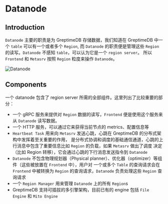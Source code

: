 # Datanode

## Introduction

`Datanode` 主要的职责是为 GreptimeDB 存储数据，我们知道在 GreptimeDB 中一个 `table` 可以有一个或者多个 `Region`, 
而 `Datanode` 的职责便是管理这些 `Region` 的读写。`Datanode` 不感知 `table`，可以认为它是一个 `region server`。
所以 `Frontend` 和 `Metasrv` 按照 `Region` 粒度来操作 `Datanode`。

![Datanode](/datanode.png)

## Components

一个 datanode 包含了 region server 所需的全部组件。这里列出了比较重要的部分：

- 一个 gRPC 服务来提供对 `Region` 数据的读写，`Frontend` 便是使用这个服务来从 `Datanode` 读写数据。
- 一个 HTTP 服务，可以通过它来获得当前节点的 metrics、配置信息等
- `Heartbeat Task` 用来向 `Metasrv` 发送心跳，心跳在 GreptimeDB 的分布式架构中发挥着至关重要的作用，
  是分布式协调和调度的基础通信通道，心跳的上行消息中包含了重要信息比如 `Region` 的负载，如果 `Metasrv` 做出了调度
  决定（比如 Region 转移），它会通过心跳的下行消息发送指令到 `Datanode`
- `Datanode` 不包含物理规划器（Physical planner）、优化器（optimizer）等组件（这些被放置在 `Frontend` 中），用户对
  一个或多个 `Table` 的查询请求会在 `Frontend` 中被转换为 `Region` 的查询请求，`Datanode` 负责处理这些 `Region` 查询请求
- 一个 `Region Manager` 用来管理 `Datanode` 上的所有 `Region`s
- GreptimeDB 支持可插拔的多引擎架构，目前已有的 engine 包括 `File Engine` 和 `Mito Engine`
